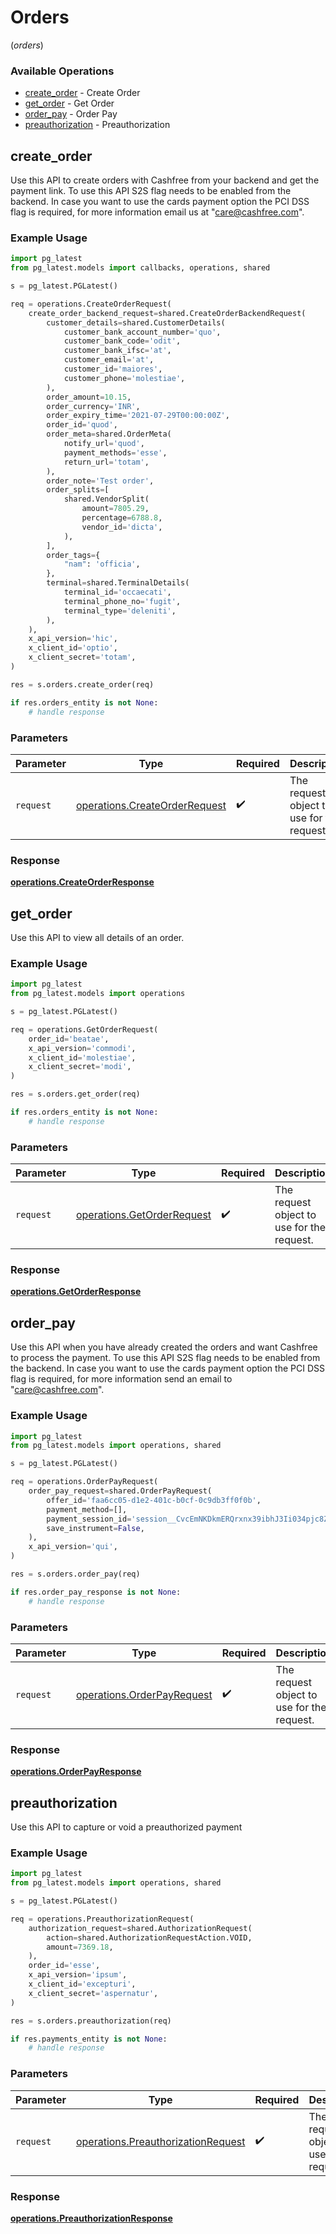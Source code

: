 # Orders
(*orders*)

### Available Operations

* [create_order](#create_order) - Create Order
* [get_order](#get_order) - Get Order
* [order_pay](#order_pay) - Order Pay
* [preauthorization](#preauthorization) - Preauthorization

## create_order

Use this API to create orders with Cashfree from your backend and get the payment link. To use this API S2S flag needs to be enabled from the backend. In case you want to use the cards payment option the PCI DSS flag is required, for more information email us at "care@cashfree.com".

### Example Usage

```python
import pg_latest
from pg_latest.models import callbacks, operations, shared

s = pg_latest.PGLatest()

req = operations.CreateOrderRequest(
    create_order_backend_request=shared.CreateOrderBackendRequest(
        customer_details=shared.CustomerDetails(
            customer_bank_account_number='quo',
            customer_bank_code='odit',
            customer_bank_ifsc='at',
            customer_email='at',
            customer_id='maiores',
            customer_phone='molestiae',
        ),
        order_amount=10.15,
        order_currency='INR',
        order_expiry_time='2021-07-29T00:00:00Z',
        order_id='quod',
        order_meta=shared.OrderMeta(
            notify_url='quod',
            payment_methods='esse',
            return_url='totam',
        ),
        order_note='Test order',
        order_splits=[
            shared.VendorSplit(
                amount=7805.29,
                percentage=6788.8,
                vendor_id='dicta',
            ),
        ],
        order_tags={
            "nam": 'officia',
        },
        terminal=shared.TerminalDetails(
            terminal_id='occaecati',
            terminal_phone_no='fugit',
            terminal_type='deleniti',
        ),
    ),
    x_api_version='hic',
    x_client_id='optio',
    x_client_secret='totam',
)

res = s.orders.create_order(req)

if res.orders_entity is not None:
    # handle response
```

### Parameters

| Parameter                                                                      | Type                                                                           | Required                                                                       | Description                                                                    |
| ------------------------------------------------------------------------------ | ------------------------------------------------------------------------------ | ------------------------------------------------------------------------------ | ------------------------------------------------------------------------------ |
| `request`                                                                      | [operations.CreateOrderRequest](../../models/operations/createorderrequest.md) | :heavy_check_mark:                                                             | The request object to use for the request.                                     |


### Response

**[operations.CreateOrderResponse](../../models/operations/createorderresponse.md)**


## get_order

Use this API to view all details of an order.

### Example Usage

```python
import pg_latest
from pg_latest.models import operations

s = pg_latest.PGLatest()

req = operations.GetOrderRequest(
    order_id='beatae',
    x_api_version='commodi',
    x_client_id='molestiae',
    x_client_secret='modi',
)

res = s.orders.get_order(req)

if res.orders_entity is not None:
    # handle response
```

### Parameters

| Parameter                                                                | Type                                                                     | Required                                                                 | Description                                                              |
| ------------------------------------------------------------------------ | ------------------------------------------------------------------------ | ------------------------------------------------------------------------ | ------------------------------------------------------------------------ |
| `request`                                                                | [operations.GetOrderRequest](../../models/operations/getorderrequest.md) | :heavy_check_mark:                                                       | The request object to use for the request.                               |


### Response

**[operations.GetOrderResponse](../../models/operations/getorderresponse.md)**


## order_pay

Use this API when you have already created the orders and want Cashfree to process the payment. To use this API S2S flag needs to be enabled from the backend. In case you want to use the cards payment option the PCI DSS flag is required, for more information send an email to "care@cashfree.com".

### Example Usage

```python
import pg_latest
from pg_latest.models import operations, shared

s = pg_latest.PGLatest()

req = operations.OrderPayRequest(
    order_pay_request=shared.OrderPayRequest(
        offer_id='faa6cc05-d1e2-401c-b0cf-0c9db3ff0f0b',
        payment_method=[],
        payment_session_id='session__CvcEmNKDkmERQrxnx39ibhJ3Ii034pjc8ZVxf3qcgEXCWlgDDlHRgz2XYZCqpajDQSXMMtCusPgOIxYP2LZx0-05p39gC2Vgmq1RAj--gcn',
        save_instrument=False,
    ),
    x_api_version='qui',
)

res = s.orders.order_pay(req)

if res.order_pay_response is not None:
    # handle response
```

### Parameters

| Parameter                                                                | Type                                                                     | Required                                                                 | Description                                                              |
| ------------------------------------------------------------------------ | ------------------------------------------------------------------------ | ------------------------------------------------------------------------ | ------------------------------------------------------------------------ |
| `request`                                                                | [operations.OrderPayRequest](../../models/operations/orderpayrequest.md) | :heavy_check_mark:                                                       | The request object to use for the request.                               |


### Response

**[operations.OrderPayResponse](../../models/operations/orderpayresponse.md)**


## preauthorization

Use this API to capture or void a preauthorized payment

### Example Usage

```python
import pg_latest
from pg_latest.models import operations, shared

s = pg_latest.PGLatest()

req = operations.PreauthorizationRequest(
    authorization_request=shared.AuthorizationRequest(
        action=shared.AuthorizationRequestAction.VOID,
        amount=7369.18,
    ),
    order_id='esse',
    x_api_version='ipsum',
    x_client_id='excepturi',
    x_client_secret='aspernatur',
)

res = s.orders.preauthorization(req)

if res.payments_entity is not None:
    # handle response
```

### Parameters

| Parameter                                                                                | Type                                                                                     | Required                                                                                 | Description                                                                              |
| ---------------------------------------------------------------------------------------- | ---------------------------------------------------------------------------------------- | ---------------------------------------------------------------------------------------- | ---------------------------------------------------------------------------------------- |
| `request`                                                                                | [operations.PreauthorizationRequest](../../models/operations/preauthorizationrequest.md) | :heavy_check_mark:                                                                       | The request object to use for the request.                                               |


### Response

**[operations.PreauthorizationResponse](../../models/operations/preauthorizationresponse.md)**

